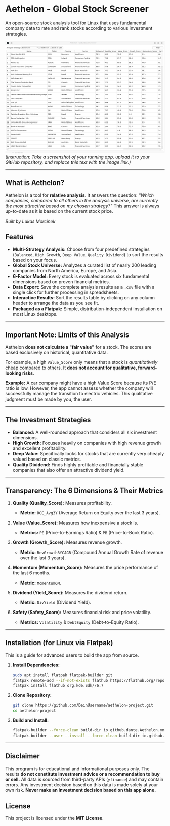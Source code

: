 # Aethelon - Global Stock Screener

An open-source stock analysis tool for Linux that uses fundamental company data to rate and rank stocks according to various investment strategies.

![Aethelon Screenshot](assets/aethelon-results-table.png)
*(Instruction: Take a screenshot of your running app, upload it to your GitHub repository, and replace this text with the image link.)*

---

## What is Aethelon?

Aethelon is a tool for **relative analysis**. It answers the question: *"Which companies, compared to all others in the analysis universe, are currently the most attractive based on my chosen strategy?"* This answer is always up-to-date as it is based on the current stock price.

*Built by Lukas Morcinek*

## Features

*   **Multi-Strategy Analysis:** Choose from four predefined strategies (`Balanced`, `High Growth`, `Deep Value`, `Quality Dividend`) to sort the results based on your focus.
*   **Global Stock Universe:** Analyzes a curated list of nearly 200 leading companies from North America, Europe, and Asia.
*   **6-Factor Model:** Every stock is evaluated across six fundamental dimensions based on proven financial metrics.
*   **Data Export:** Save the complete analysis results as a `.csv` file with a single click for further processing in spreadsheets.
*   **Interactive Results:** Sort the results table by clicking on any column header to arrange the data as you see fit.
*   **Packaged as a Flatpak:** Simple, distribution-independent installation on most Linux desktops.

---

## Important Note: Limits of this Analysis

Aethelon **does not calculate a "fair value"** for a stock. The scores are based exclusively on historical, quantitative data.

For example, a high `Value_Score` only means that a stock is *quantitatively* cheap compared to others. It **does not account for qualitative, forward-looking risks**.

**Example:** A car company might have a high Value Score because its P/E ratio is low. However, the app cannot assess whether the company will successfully manage the transition to electric vehicles. This qualitative judgment must be made by you, the user.

---

## The Investment Strategies

*   **Balanced:** A well-rounded approach that considers all six investment dimensions.
*   **High Growth:** Focuses heavily on companies with high revenue growth and excellent profitability.
*   **Deep Value:** Specifically looks for stocks that are currently very cheaply valued based on classic metrics.
*   **Quality Dividend:** Finds highly profitable and financially stable companies that also offer an attractive dividend yield.

---

## Transparency: The 6 Dimensions & Their Metrics

1.  **Quality (Quality_Score):** Measures profitability.
    *   **Metric:** `ROE_Avg3Y` (Average Return on Equity over the last 3 years).

2.  **Value (Value_Score):** Measures how inexpensive a stock is.
    *   **Metrics:** `PE` (Price-to-Earnings Ratio) & `PB` (Price-to-Book Ratio).

3.  **Growth (Growth_Score):** Measures revenue growth.
    *   **Metric:** `RevGrowth3YCAGR` (Compound Annual Growth Rate of revenue over the last 3 years).

4.  **Momentum (Momentum_Score):** Measures the price performance of the last 6 months.
    *   **Metric:** `Momentum6M`.

5.  **Dividend (Yield_Score):** Measures the dividend return.
    *   **Metric:** `DivYield` (Dividend Yield).

6.  **Safety (Safety_Score):** Measures financial risk and price volatility.
    *   **Metrics:** `Volatility` & `DebtEquity` (Debt-to-Equity Ratio).

---

## Installation (for Linux via Flatpak)

This is a guide for advanced users to build the app from source.

1.  **Install Dependencies:**
    ```bash
    sudo apt install flatpak flatpak-builder git
    flatpak remote-add --if-not-exists flathub https://flathub.org/repo/flathub.flatpakrepo
    flatpak install flathub org.kde.Sdk//6.7
    ```

2.  **Clone Repository:**
    ```bash
    git clone https://github.com/DeinUsername/aethelon-project.git
    cd aethelon-project
    ```

3.  **Build and Install:**
    ```bash
    flatpak-builder --force-clean build-dir io.github.dante.Aethelon.yml
    flatpak-builder --user --install --force-clean build-dir io.github.dante.Aethelon.yml
    ```
---

## Disclaimer

This program is for educational and informational purposes only. The results **do not constitute investment advice or a recommendation to buy or sell.** All data is sourced from third-party APIs (`yfinance`) and may contain errors. Any investment decision based on this data is made solely at your own risk. **Never make an investment decision based on this app alone.**

## License

This project is licensed under the **MIT License**.
